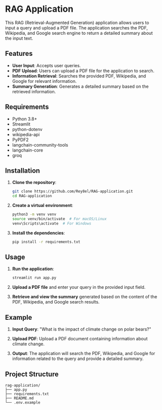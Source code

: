 # RAG Application

This RAG (Retrieval-Augmented Generation) application allows users to input a query and upload a PDF file. The application searches the PDF, Wikipedia, and Google search engine to return a detailed summary about the input text.

## Features

- **User Input**: Accepts user queries.
- **PDF Upload**: Users can upload a PDF file for the application to search.
- **Information Retrieval**: Searches the provided PDF, Wikipedia, and Google for relevant information.
- **Summary Generation**: Generates a detailed summary based on the retrieved information.

## Requirements

- Python 3.8+
- Streamlit
- python-dotenv
- wikipedia-api
- PyPDF2
- langchain-community-tools
- langchain-core
- groq

## Installation

1. **Clone the repository**:

    ```bash
    git clone https://github.com/Rey8el/RAG-application.git
    cd RAG-application
    ```

2. **Create a virtual environment**:

    ```bash
    python3 -m venv venv
    source venv/bin/activate  # For macOS/Linux
    venv\Scripts\activate  # For Windows
    ```

3. **Install the dependencies**:

    ```bash
    pip install -r requirements.txt
    ```

## Usage

1. **Run the application**:

    ```bash
    streamlit run app.py
    ```

2. **Upload a PDF file** and enter your query in the provided input field.

3. **Retrieve and view the summary** generated based on the content of the PDF, Wikipedia, and Google search results.

## Example

1. **Input Query**: "What is the impact of climate change on polar bears?"

2. **Upload PDF**: Upload a PDF document containing information about climate change.

3. **Output**: The application will search the PDF, Wikipedia, and Google for information related to the query and provide a detailed summary.

## Project Structure

```plaintext
rag-application/
├── app.py
├── requirements.txt
├── README.md
└── .env.example
